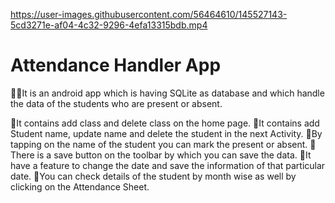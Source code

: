 

https://user-images.githubusercontent.com/56464610/145527143-5cd3271e-af04-4c32-9296-4efa13315bdb.mp4


# Attendance Handler App
🐱‍🏍It is an android app which is having SQLite as database and which handle the data of the students who are present or absent.

💨It contains add class and delete class on the home page.
💨It contains add Student name, update name and delete the student in the next Activity.
💨By tapping on the name of the student you can mark the present or absent.
💨There is a save button on the toolbar by which you can save the data.
💨It have a feature to change the date and save the information of that particular date.
💨You can check details of the student by month wise as well by clicking on the Attendance Sheet.
